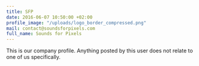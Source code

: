 ```yaml
---
title: SFP
date: 2016-06-07 10:50:00 +02:00
profile_image: "/uploads/logo_border_compressed.png"
mail: contact@soundsforpixels.com
full_name: Sounds for Pixels
---
```


This is our company profile. Anything posted by this user does not relate to one of us specifically.